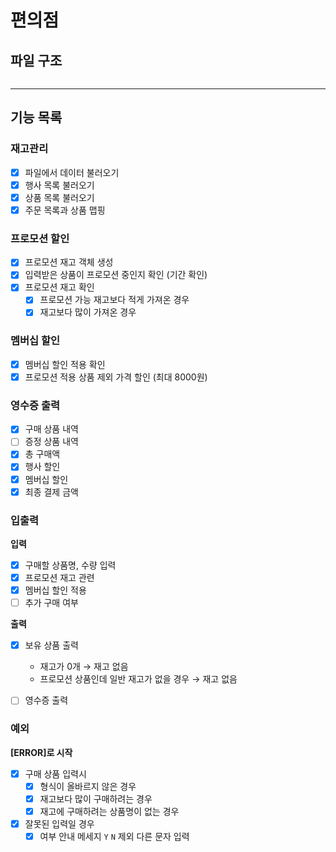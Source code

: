 # 편의점

## 파일 구조

```

```

---

## 기능 목록

### **재고관리**

- [x]  파일에서 데이터 불러오기
- [x]  행사 목록 불러오기
- [x]  상품 목록 불러오기
- [x]  주문 목록과 상품 맵핑

### **프로모션 할인**

- [x]  프로모션 재고 객체 생성
- [x]  입력받은 상품이 프로모션 중인지 확인 (기간 확인)
- [x]  프로모션 재고 확인
    - [x]  프로모션 가능 재고보다 적게 가져온 경우
    - [x]  재고보다 많이 가져온 경우

### **멤버십 할인**

- [x]  멤버십 할인 적용 확인
- [x]  프로모션 적용 상품 제외 가격 할인 (최대 8000원)

### **영수증 출력**

- [x]  구매 상품 내역
- [ ]  증정 상품 내역
- [x]  총 구매액
- [x]  행사 할인
- [x]  멤버십 할인
- [x]  최종 결제 금액

### **입출력**

**입력**

- [x]  구매할 상품명, 수량 입력
- [x]  프로모션 재고 관련
- [x]  멤버십 할인 적용
- [ ]  추가 구매 여부

**출력**

- [x]  보유 상품 출력

    - 재고가 0개 → 재고 없음
    - 프로모션 상품인데 일반 재고가 없을 경우 → 재고 없음

- [ ]  영수증 출력

### **예외**

**[ERROR]로 시작**

- [x]  구매 상품 입력시
    - [x]  형식이 올바르지 않은 경우
    - [x]  재고보다 많이 구매하려는 경우 
    - [x]  재고에 구매하려는 상품명이 없는 경우
- [x]  잘못된 입력일 경우
    - [x]  여부 안내 메세지 `Y` `N` 제외 다른 문자 입력
